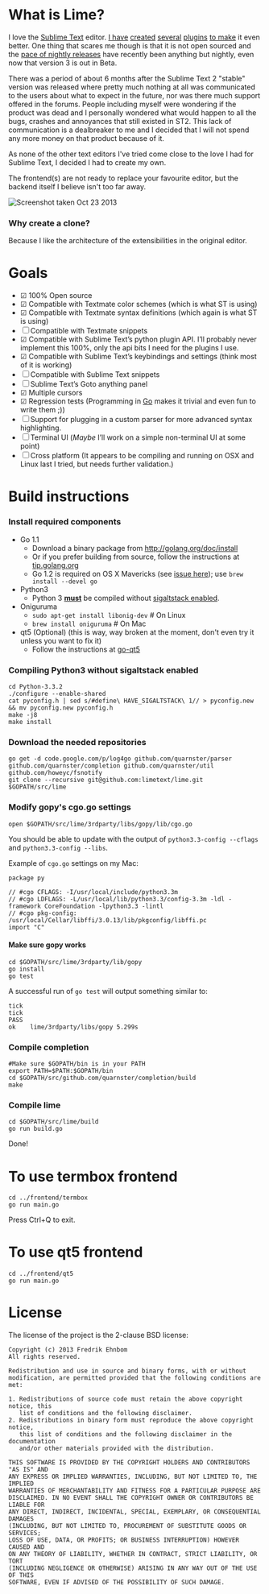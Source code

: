 # What is Lime?

I love the [Sublime Text](http://www.sublimetext.com) editor. [I have](https://github.com/quarnster/SublimeClang) [created](https://github.com/quarnster/SublimeJava) [several](https://github.com/quarnster/CompleteSharp) [plugins](https://github.com/quarnster/SublimeGDB) [to make](https://github.com/quarnster/ADBView) it even better. One thing that scares me though is that it is not open sourced and the [pace of nightly releases](http://www.sublimetext.com/nightly) have recently been anything but nightly, even now that version 3 is out in Beta.

There was a period of about 6 months after the Sublime Text 2 "stable" version was released where pretty much nothing at all was communicated to the users about what to expect in the future, nor was there much support offered in the forums. People including myself were wondering if the product was dead and I personally wondered what would happen to all the bugs, crashes and annoyances that still existed in ST2. This lack of communication is a dealbreaker to me and I decided that I will not spend any more money on that product because of it.

As none of the other text editors I've tried come close to the love I had for Sublime Text, I decided I had to create my own.

The frontend(s) are not ready to replace your favourite editor, but the backend itself I believe isn't too far away.

![Screenshot taken Oct 23 2013](http://i.imgur.com/VIpmjau.png)

### Why create a clone?

Because I like the architecture of the extensibilities in the original editor.

# Goals

- ☑ 100% Open source
- ☑ Compatible with Textmate color schemes (which is what ST is using)
- ☑ Compatible with Textmate syntax definitions (which again is what ST is using)
- ☐ Compatible with Textmate snippets
- ☑ Compatible with Sublime Text’s python plugin API. I’ll probably never implement this 100%, only the api bits I need for the plugins I use.
- ☑ Compatible with Sublime Text’s keybindings and settings (think most of it is working)
- ☐ Compatible with Sublime Text snippets
- ☐ Sublime Text’s Goto anything panel
- ☑ Multiple cursors
- ☑ Regression tests (Programming in [Go](http://golang.org) makes it trivial and even fun to write them ;))
- ☐ Support for plugging in a custom parser for more advanced syntax highlighting.
- ☐ Terminal UI (*Maybe* I’ll work on a simple non-terminal UI at some point)
- ☐ Cross platform (It appears to be compiling and running on OSX and Linux last I tried, but needs further validation.)

# Build instructions

### Install required components
- Go 1.1
	- Download a binary package from http://golang.org/doc/install
	- Or if you prefer building from source, follow the instructions at [tip.golang.org](http://tip.golang.org/doc/install/source)
	- Go 1.2 is required on OS X Mavericks (see [issue here](https://code.google.com/p/go/issues/detail?id=6515)); use ``` brew install --devel go ```
- Python3
	- Python 3 **[must](https://code.google.com/p/go/issues/detail?id=5287)** be compiled without [sigaltstack enabled](#compiling-python3-without-sigaltstack-enabled).
- Oniguruma
	- ``` sudo apt-get install libonig-dev ``` # On Linux
	- ``` brew install oniguruma ``` # On Mac
- qt5 (Optional) (this is way, way broken at the moment, don't even try it unless you want to fix it)
	- Follow the instructions at [go-qt5](https://github.com/salviati/go-qt5)

### Compiling Python3 without sigaltstack enabled

	cd Python-3.3.2
	./configure --enable-shared
	cat pyconfig.h | sed s/#define\ HAVE_SIGALTSTACK\ 1// > pyconfig.new && mv pyconfig.new pyconfig.h
	make -j8
	make install

### Download the needed repositories
	go get -d code.google.com/p/log4go github.com/quarnster/parser github.com/quarnster/completion github.com/quarnster/util github.com/howeyc/fsnotify
	git clone --recursive git@github.com:limetext/lime.git $GOPATH/src/lime

### Modify gopy's cgo.go settings

``` open $GOPATH/src/lime/3rdparty/libs/gopy/lib/cgo.go ```

You should be able to update with the output of `python3.3-config --cflags` and `python3.3-config --libs`.

Example of ``` cgo.go ``` settings on my Mac:

	package py

	// #cgo CFLAGS: -I/usr/local/include/python3.3m
	// #cgo LDFLAGS: -L/usr/local/lib/python3.3/config-3.3m -ldl -framework CoreFoundation -lpython3.3 -lintl
	// #cgo pkg-config: /usr/local/Cellar/libffi/3.0.13/lib/pkgconfig/libffi.pc
	import "C"

#### Make sure gopy works

	cd $GOPATH/src/lime/3rdparty/lib/gopy
	go install
	go test

A successful run of ```go test``` will output something similar to:

	tick
	tick
	PASS
	ok    lime/3rdparty/libs/gopy 5.299s

### Compile completion

	#Make sure $GOPATH/bin is in your PATH
	export PATH=$PATH:$GOPATH/bin
	cd $GOPATH/src/github.com/quarnster/completion/build
	make

### Compile lime

	cd $GOPATH/src/lime/build
	go run build.go

Done!

# To use termbox frontend

	cd ../frontend/termbox
	go run main.go

Press Ctrl+Q to exit.

# To use qt5 frontend

	cd ../frontend/qt5
	go run main.go

# License

The license of the project is the 2-clause BSD license:

```
Copyright (c) 2013 Fredrik Ehnbom
All rights reserved.

Redistribution and use in source and binary forms, with or without
modification, are permitted provided that the following conditions are met:

1. Redistributions of source code must retain the above copyright notice, this
   list of conditions and the following disclaimer.
2. Redistributions in binary form must reproduce the above copyright notice,
   this list of conditions and the following disclaimer in the documentation
   and/or other materials provided with the distribution.

THIS SOFTWARE IS PROVIDED BY THE COPYRIGHT HOLDERS AND CONTRIBUTORS "AS IS" AND
ANY EXPRESS OR IMPLIED WARRANTIES, INCLUDING, BUT NOT LIMITED TO, THE IMPLIED
WARRANTIES OF MERCHANTABILITY AND FITNESS FOR A PARTICULAR PURPOSE ARE
DISCLAIMED. IN NO EVENT SHALL THE COPYRIGHT OWNER OR CONTRIBUTORS BE LIABLE FOR
ANY DIRECT, INDIRECT, INCIDENTAL, SPECIAL, EXEMPLARY, OR CONSEQUENTIAL DAMAGES
(INCLUDING, BUT NOT LIMITED TO, PROCUREMENT OF SUBSTITUTE GOODS OR SERVICES;
LOSS OF USE, DATA, OR PROFITS; OR BUSINESS INTERRUPTION) HOWEVER CAUSED AND
ON ANY THEORY OF LIABILITY, WHETHER IN CONTRACT, STRICT LIABILITY, OR TORT
(INCLUDING NEGLIGENCE OR OTHERWISE) ARISING IN ANY WAY OUT OF THE USE OF THIS
SOFTWARE, EVEN IF ADVISED OF THE POSSIBILITY OF SUCH DAMAGE.
```
